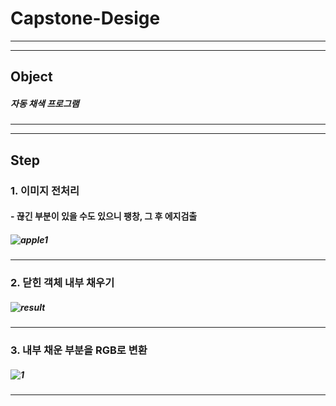 # Capstone-Desige
----------
----------
## Object
##### 자동 채색 프로그램
----------
----------
## Step
### 1. 이미지 전처리
#### - 끊긴 부분이 있을 수도 있으니 팽창, 그 후 에지검출
##### ![apple1](https://user-images.githubusercontent.com/48282708/74900788-2e244800-53e4-11ea-8063-cbb9bb2f296a.png)
----------
### 2. 닫힌 객체 내부 채우기
##### ![result](https://user-images.githubusercontent.com/48282708/74900790-2fee0b80-53e4-11ea-9145-e73a55ea7d6a.png)
----------
### 3. 내부 채운 부분을 RGB로 변환
##### ![1](https://user-images.githubusercontent.com/48282708/74938640-bf6ddb80-5431-11ea-89d9-4d8d2384621d.png)
----------
